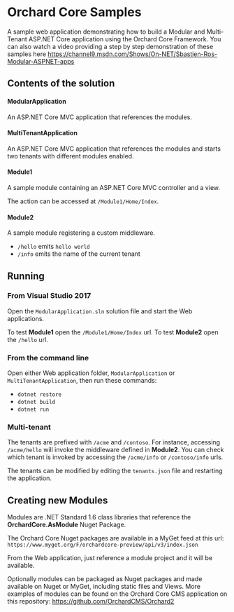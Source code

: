 # Orchard Core Samples

A sample web application demonstrating how to build a Modular and Multi-Tenant ASP.NET Core application using the Orchard Core Framework. You can also watch a video providing a step by step demonstration of these samples here https://channel9.msdn.com/Shows/On-NET/Sbastien-Ros-Modular-ASPNET-apps

## Contents of the solution

#### ModularApplication

An ASP.NET Core MVC application that references the modules.

#### MultiTenantApplication

An ASP.NET Core MVC application that references the modules and starts two tenants with different modules enabled.

#### Module1

A sample module containing an ASP.NET Core MVC controller and a view.

The action can be accessed at `/Module1/Home/Index`.

#### Module2

A sample module registering a custom middleware.

- `/hello` emits `hello world`
- `/info` emits the name of the current tenant

## Running

### From Visual Studio 2017

Open the `ModularApplication.sln` solution file and start the Web applications.

To test **Module1** open the `/Module1/Home/Index` url.
To test **Module2** open the `/hello` url.

### From the command line

Open either Web application folder, `ModularApplication` or `MultiTenantApplication`, then run these commands:

- `dotnet restore`
- `dotnet build`
- `dotnet run`

### Multi-tenant

The tenants are prefixed with `/acme` and `/contoso`. For instance, accessing `/acme/hello` will invoke the middleware defined in **Module2**. You can check which tenant is invoked by accessing the `/acme/info` or `/contoso/info` urls.

The tenants can be modified by editing the `tenants.json` file and restarting the application.

## Creating new Modules

Modules are .NET Standard 1.6 class libraries that reference the **OrchardCore.AsModule** Nuget Package.

The Orchard Core Nuget packages are available in a MyGet feed at this url: `https://www.myget.org/F/orchardcore-preview/api/v3/index.json`

From the Web application, just reference a module project and it will be available.

Optionally modules can be packaged as Nuget packages and made available on Nuget or MyGet, including static files and Views.
More examples of modules can be found on the Orchard Core CMS application on this repository: https://github.com/OrchardCMS/Orchard2


